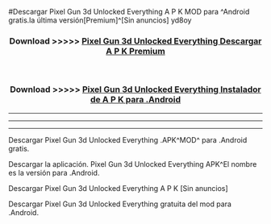 #Descargar Pixel Gun 3d Unlocked Everything  A P K MOD para ^Android gratis.la última versión[Premium]^[Sin anuncios] yd8oy



<div align="center">
<h3>Download >>>>> <a href="https://es-web.web.app/?es= Pixel Gun 3d Unlocked Everything ">Pixel Gun 3d Unlocked Everything  Descargar A P K Premium</a></h3><br>

<h3>Download >>>>> <a href="https://es-web.web.app/?es= Pixel Gun 3d Unlocked Everything ">Pixel Gun 3d Unlocked Everything  Instalador de A P K para .Android</a></h3>
</div>


----------------------------------------------------------

----------------------------------------------------------

----------------------------------------------------------

Descargar Pixel Gun 3d Unlocked Everything  .APK^MOD^ para .Android gratis.

Descargar la aplicación. Pixel Gun 3d Unlocked Everything  APK^El nombre es la versión para .Android.

Descargar Pixel Gun 3d Unlocked Everything  A P K [Sin anuncios]

Descargar Pixel Gun 3d Unlocked Everything  gratuita del mod para .Android.